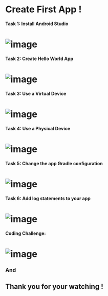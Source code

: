 # Create First App !

**Task 1: Install Android Studio**

# ![image](https://user-images.githubusercontent.com/62656512/135213055-b26133f8-0ffb-4f43-8488-446867d0f9a7.png)

**Task 2: Create Hello World App**

# ![image](https://user-images.githubusercontent.com/62656512/135213436-cc518cd3-136e-4166-ab89-5f3ae1aaa6c9.png)

**Task 3: Use a Virtual Device**

# ![image](https://user-images.githubusercontent.com/62656512/135213563-ed27886f-7c08-4712-a40c-91bb55cff69f.png)

**Task 4: Use a Physical Device**

# ![image](https://user-images.githubusercontent.com/62656512/135214172-520edbc4-9297-47ec-967e-fbc3134b09e5.png)

**Task 5: Change the app Gradle configuration**

# ![image](https://user-images.githubusercontent.com/62656512/135214332-c3df3bc7-cd5d-4d45-b753-c15a46622c10.png)

**Task 6: Add log statements to your app**

# ![image](https://user-images.githubusercontent.com/62656512/135215074-3f85196a-59d1-4106-8079-b3f401e7462a.png)

**Coding Challenge:**

# ![image](https://user-images.githubusercontent.com/62656512/135215507-729df0ac-bf06-4dee-b6fb-55323c8eac05.png)

### And
## Thank you for your watching !
